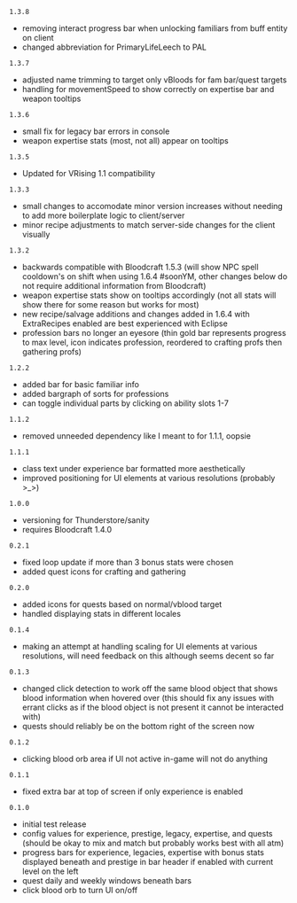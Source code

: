 `1.3.8`
- removing interact progress bar when unlocking familiars from buff entity on client
- changed abbreviation for PrimaryLifeLeech to PAL

`1.3.7`
- adjusted name trimming to target only vBloods for fam bar/quest targets
- handling for movementSpeed to show correctly on expertise bar and weapon tooltips

`1.3.6`
- small fix for legacy bar errors in console
- weapon expertise stats (most, not all) appear on tooltips

`1.3.5`
- Updated for VRising 1.1 compatibility

`1.3.3`
- small changes to accomodate minor version increases without needing to add more boilerplate logic to client/server
- minor recipe adjustments to match server-side changes for the client visually

`1.3.2`
- backwards compatible with Bloodcraft 1.5.3 (will show NPC spell cooldown's on shift when using 1.6.4 #soonYM, other changes below do not require additional information from Bloodcraft)
- weapon expertise stats show on tooltips accordingly (not all stats will show there for some reason but works for most)
- new recipe/salvage additions and changes added in 1.6.4 with ExtraRecipes enabled are best experienced with Eclipse
- profession bars no longer an eyesore (thin gold bar represents progress to max level, icon indicates profession, reordered to crafting profs then gathering profs)

`1.2.2`
- added bar for basic familiar info
- added bargraph of sorts for professions
- can toggle individual parts by clicking on ability slots 1-7

`1.1.2`
- removed unneeded dependency like I meant to for 1.1.1, oopsie

`1.1.1`
- class text under experience bar formatted more aesthetically
- improved positioning for UI elements at various resolutions (probably >_>)

`1.0.0`
- versioning for Thunderstore/sanity
- requires Bloodcraft 1.4.0

`0.2.1`
- fixed loop update if more than 3 bonus stats were chosen
- added quest icons for crafting and gathering

`0.2.0`
- added icons for quests based on normal/vblood target
- handled displaying stats in different locales

`0.1.4`
- making an attempt at handling scaling for UI elements at various resolutions, will need feedback on this although seems decent so far

`0.1.3`
- changed click detection to work off the same blood object that shows blood information when hovered over (this should fix any issues with errant clicks as if the blood object is not present it cannot be interacted with)
- quests should reliably be on the bottom right of the screen now

`0.1.2`
- clicking blood orb area if UI not active in-game will not do anything

`0.1.1`
- fixed extra bar at top of screen if only experience is enabled

`0.1.0`
- initial test release
- config values for experience, prestige, legacy, expertise, and quests (should be okay to mix and match but probably works best with all atm)
- progress bars for experience, legacies, expertise with bonus stats displayed beneath and prestige in bar header if enabled with current level on the left
- quest daily and weekly windows beneath bars
- click blood orb to turn UI on/off
